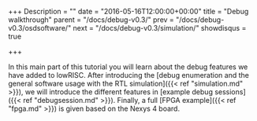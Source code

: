 +++
Description = ""
date = "2016-05-16T12:00:00+00:00"
title = "Debug walkthrough"
parent = "/docs/debug-v0.3/"
prev = "/docs/debug-v0.3/osdsoftware/"
next = "/docs/debug-v0.3/simulation/"
showdisqus = true

+++

In this main part of this tutorial you will learn about the debug
features we have added to lowRISC. After introducing the
[debug enumeration and the general software usage with the RTL simulation]({{<
ref "simulation.md" >}}), we will introduce the different features in
[example debug sessions]({{< ref "debugsession.md" >}}). Finally, a
full [FPGA example]({{< ref "fpga.md" >}}) is given based on the Nexys
4 board.
